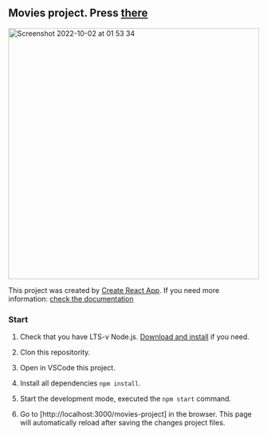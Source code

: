 ## Movies project. Press [there](https://rmarkanych.github.io/movies-project/)
<img width="503" alt="Screenshot 2022-10-02 at 01 53 34" src="https://user-images.githubusercontent.com/82537324/193431194-1c2939cf-2c8c-4266-8d82-900f82b713a8.png">

This project was created by [Create React App](https://github.com/facebook/create-react-app).
If you need more information: [check the documentation](https://facebook.github.io/create-react-app/docs/getting-started)


### Start

1. Check that you have LTS-v Node.js.
   [Download and install](https://nodejs.org/en/) if you need.
2. Clon this repositority.

3. Open in VSCode this project.
  
4. Install all dependencies `npm install`.

5. Start the development mode, executed the `npm start` command.

6. Go to [http://localhost:3000/movies-project] in the browser.
   This page will automatically reload after saving the changes
   project files.

